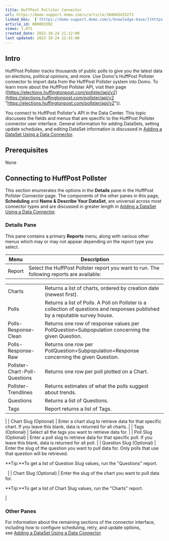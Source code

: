 ```yaml
---
title: HuffPost Pollster Connector
url: https://domo-support.domo.com/s/article/360043435273
linked_kbs:  ['[https://domo-support.domo.com/s/knowledge-base/](https://domo-support.domo.com/s/knowledge-base/)', '[https://domo-support.domo.com/s/](https://domo-support.domo.com/s/)', '[https://domo-support.domo.com/s/topic/0TO5w000000ZammGAC](https://domo-support.domo.com/s/topic/0TO5w000000ZammGAC)', '[https://domo-support.domo.com/s/topic/0TO5w000000ZanLGAS](https://domo-support.domo.com/s/topic/0TO5w000000ZanLGAS)', '[https://domo-support.domo.com/s/topic/0TO5w000000ZaoQGAS](https://domo-support.domo.com/s/topic/0TO5w000000ZaoQGAS)', '[https://domo-support.domo.com/s/article/360042926274](https://domo-support.domo.com/s/article/360042926274)', '[https://domo-support.domo.com/s/article/360043435273](https://domo-support.domo.com/s/article/360043435273)', '[https://domo-support.domo.com/s/topic/0TO5w000000ZaoQGAS/api-connectors](https://domo-support.domo.com/s/topic/0TO5w000000ZaoQGAS/api-connectors)', '[https://domo-support.domo.com/s/article/360043429933](https://domo-support.domo.com/s/article/360043429933)', '[https://domo-support.domo.com/s/article/360043429953](https://domo-support.domo.com/s/article/360043429953)', '[https://domo-support.domo.com/s/article/360042925494](https://domo-support.domo.com/s/article/360042925494)', '[https://domo-support.domo.com/s/article/360043429913](https://domo-support.domo.com/s/article/360043429913)', '[https://domo-support.domo.com/s/article/4408174643607](https://domo-support.domo.com/s/article/4408174643607)', '[https://domo-support.domo.com/s/login/](https://domo-support.domo.com/s/login/)']
article_id: 000003392
views: 1,071
created_date: 2022-10-24 21:12:00
last updated: 2022-10-24 22:41:00
---
```




Intro
-----


HuffPost Pollster tracks thousands of public polls to give you the latest data on elections, political opinions, and more. Use Domo's HuffPost Pollster connector to import data from the HuffPost Pollster system into Domo. To learn more about the HuffPost Pollster API, visit their page ([https://elections.huffingtonpost.com/pollster/api/v2](https://elections.huffingtonpost.com/pollster/api/v2 "https://elections.huffingtonpost.com/pollster/api/v2")).


You connect to HuffPost Pollster's API in the Data Center. This topic discusses the fields and menus that are specific to the HuffPost Pollster connector user interface. General information for adding DataSets, setting update schedules, and editing DataSet information is discussed in [Adding a DataSet Using a Data Connector](/s/article/360042926274).


Prerequisites
-------------


None


Connecting to HuffPost Pollster
-------------------------------


This section enumerates the options in the **Details** pane in the HuffPost Pollster Connector page. The components of the other panes in this page, **Scheduling** and **Name & Describe Your DataSet**, are universal across most connector types and are discussed in greater length in [Adding a DataSet Using a Data Connector](/s/article/360042926274 "Adding a DataSet Using a Data Connector").


### Details Pane


This pane contains a primary **Reports** menu, along with various other menus which may or may not appear depending on the report type you select.




| Menu | Description |
| --- | --- |
| Report | Select the HuffPost Pollster report you want to run. The following reports are available:

|  |  |
| --- | --- |
| Charts | Returns a list of charts, ordered by creation date (newest first). |
| Polls | Returns a list of Polls. A Poll on Pollster is a collection of questions and responses published by a reputable survey house. |
| Polls-Response-Clean | Returns one row of response values per PollQuestion+Subpopulation concerning the given Question. |
| Polls-Response-Raw | Returns one row per PollQuestion+Subpopulation+Response concerning the given Question. |
| Pollster-Chart-Poll-Questions | Returns one row per poll plotted on a Chart. |
| Pollster-Trendlines | Returns estimates of what the polls suggest about trends. |
| Questions | Returns a list of Questions. |
| Tags | Report returns a list of Tags. |

 |
| Chart Slug (Optional) | Enter a chart slug to retrieve data for that specific chart. If you leave this blank, data is returned for all charts. |
| Tags (Optional) | Select all the tags you want to retrieve data for. |
| Poll Slug (Optional) | Enter a poll slug to retrieve data for that specific poll. If you leave this blank, data is returned for all poll. |
| Question Slug (Optional) | Enter the slug of the question you want to pull data for. Only polls that use that question will be retrieved.





**Tip:**To get a list of Question Slug values, run the "Questions" report.



  |
| Chart Slug (Optional) | Enter the slug of the chart you want to pull data for. 





**Tip:**To get a list of Chart Slug values, run the "Charts" report.


 |


### Other Panes


For information about the remaining sections of the connector interface, including how to configure scheduling, retry, and update options, see [Adding a DataSet Using a Data Connector](/s/article/360042926274).

